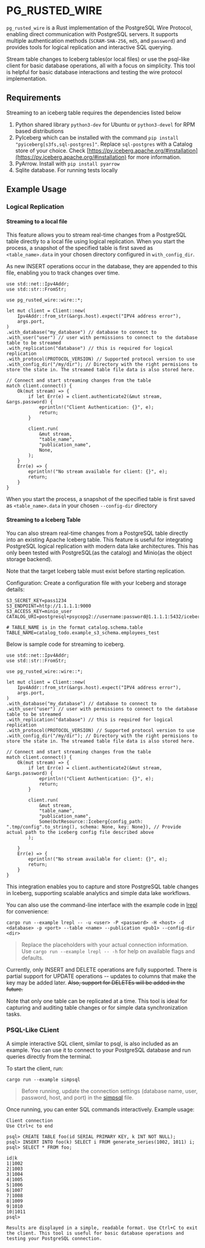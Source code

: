 # PG_RUSTED_WIRE

`pg_rusted_wire` is a Rust implementation of the PostgreSQL Wire Protocol, enabling direct communication with PostgreSQL servers. It supports multiple authentication methods (`SCRAM-SHA-256`, `md5`, and `password`) and provides tools for logical replication and interactive SQL querying.

Stream table changes to Iceberg tables(or local files) or use the psql-like client for basic database operations, all with a focus on simplicity. This tool is helpful for basic database interactions and testing the wire protocol implementation.

## Requirements
Streaming to an iceberg table requires the dependencies listed below
1. Python shared library `python3-dev` for Ubuntu or `python3-devel` for RPM based distributions
2. PyIceberg which can be installed with the command `pip install "pyiceberg[s3fs,sql-postgres]"`. Replace `sql-postgres` with a Catalog store of your choice. Check [https://py.iceberg.apache.org/#installation](https://py.iceberg.apache.org/#installation) for more information.
3. PyArrow. Install with `pip install pyarrow`
4. Sqlite database. For running tests locally

## Example Usage

### Logical Replication

#### Streaming to a local file
This feature allows you to stream real-time changes from a PostgreSQL table directly to a local file using logical replication. When you start the process, a snapshot of the specified table is first saved as `<table_name>.data` in your chosen directory configured in `with_config_dir`.

As new INSERT operations occur in the database, they are appended to this file, enabling you to track changes over time.

```
use std::net::Ipv4Addr;
use std::str::FromStr;

use pg_rusted_wire::wire::*;

let mut client = Client::new(
    Ipv4Addr::from_str(&args.host).expect("IPV4 address error"),
    args.port,
)
.with_database("my_database") // database to connect to
.with_user("user") // user with permissions to connect to the database table to be streamed
.with_replication("database") // this is required for logical replication
.with_protocol(PROTOCOL_VERSION) // Supported protocol version to use
.with_config_dir("/my/dir"); // Directory with the right permisions to store the state in. The streamed table file data is also stored here.

// Connect and start streaming changes from the table
match client.connect() {
    Ok(mut stream) => {
        if let Err(e) = client.authenticate2(&mut stream, &args.password) {
            eprintln!("Client Authentication: {}", e);
            return;
        }

        client.run(
            &mut stream,
            "table_name",
            "publication_name",
            None,
        );
    }
    Err(e) => {
        eprintln!("No stream available for client: {}", e);
        return;
    }
}
```
When you start the process, a snapshot of the specified table is first saved as `<table_name>.data` in your chosen `--config-dir` directory

#### Streaming to a Iceberg Table
You can also stream real-time changes from a PostgreSQL table directly into an existing Apache Iceberg table. This feature is useful for integrating PostgreSQL logical replication with modern data lake architectures. This has only been tested with PostgreSQL(as the catalog) and Minio(as the object storage backend).

Note that the target Iceberg table must exist before starting replication.

Configuration: Create a configuration file with your Iceberg and storage details:
```
S3_SECRET_KEY=pass1234
S3_ENDPOINT=http://1.1.1.1:9000
S3_ACCESS_KEY=minio_user
CATALOG_URI=postgresql+psycopg2://username:password@1.1.1.1:5432/iceberg

# TABLE_NAME is in the format catalog.schema.table
TABLE_NAME=catalog_todo.example_s3_schema.employees_test
```

Below is sample code for streaming to iceberg. 
```
use std::net::Ipv4Addr;
use std::str::FromStr;

use pg_rusted_wire::wire::*;

let mut client = Client::new(
    Ipv4Addr::from_str(&args.host).expect("IPV4 address error"),
    args.port,
)
.with_database("my_database") // database to connect to
.with_user("user") // user with permissions to connect to the database table to be streamed
.with_replication("database") // this is required for logical replication
.with_protocol(PROTOCOL_VERSION) // Supported protocol version to use
.with_config_dir("/my/dir"); // Directory with the right permisions to store the state in. The streamed table file data is also stored here.

// Connect and start streaming changes from the table
match client.connect() {
    Ok(mut stream) => {
        if let Err(e) = client.authenticate2(&mut stream, &args.password) {
            eprintln!("Client Authentication: {}", e);
            return;
        }

        client.run(
            &mut stream,
            "table_name",
            "publication_name",
            Some(OutResource::Iceberg{config_path: ".tmp/config".to_string(), schema: None, key: None}), // Provide actual path to the iceberg config file described above
        );

    }
    Err(e) => {
        eprintln!("No stream available for client: {}", e);
        return;
    }
}
```

This integration enables you to capture and store PostgreSQL table changes in Iceberg, supporting scalable analytics and simple data lake workflows.



You can also use the command-line interface with the example code in [lrepl](examples/lrepl.rs) for convenience:

```
cargo run --example lrepl -- -u <user> -P <password> -H <host> -d <database> -p <port> --table <name> --publication <pub1> --config-dir <dir>
```
> Replace the placeholders with your actual connection information. Use `cargo run --example lrepl -- -h` for help on available flags and defaults.

Currently, only INSERT and DELETE operations are fully supported. There is partial support for UPDATE operations -- updates to columns that make the key may be added later. ~~Also, support for DELETEs will be added in the future.~~

Note that only one table can be replicated at a time. This tool is ideal for capturing and auditing table changes or for simple data synchronization tasks.


### PSQL-Like CLient
A simple interactive SQL client, similar to psql, is also included as an example. You can use it to connect to your PostgreSQL database and run queries directly from the terminal.

To start the client, run:
```
cargo run --example simpsql
```
> Before running, update the connection settings (database name, user, password, host, and port) in the [simpsql](examples/simpsql.rs) file.

Once running, you can enter SQL commands interactively. Example usage:
```
Client connection
Use Ctrl+c to end

psql> CREATE TABLE foo(id SERIAL PRIMARY KEY, k INT NOT NULL);
psql> INSERT INTO foo(k) SELECT i FROM generate_series(1002, 1011) i;
psql> SELECT * FROM foo;

id|k
1|1002
2|1003
3|1004
4|1005
5|1006
6|1007
7|1008
8|1009
9|1010
10|1011
psql>

Results are displayed in a simple, readable format. Use Ctrl+C to exit the client. This tool is useful for basic database operations and testing your PostgreSQL connection.
